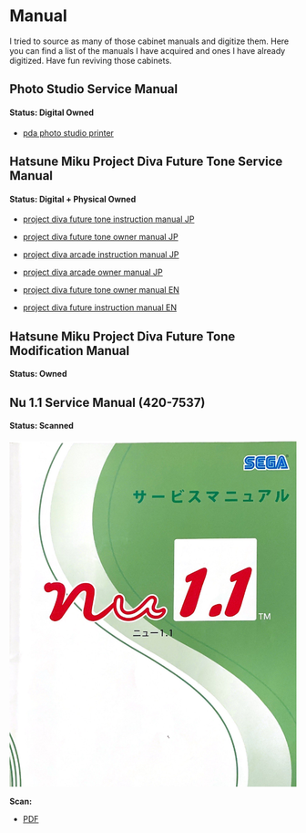 # Manual

I tried to source as many of those cabinet manuals and digitize them. Here you can find a list of the manuals I have acquired and ones I have already digitized. Have fun reviving those cabinets.

## Photo Studio Service Manual

#### Status: Digital Owned

* [pda photo studio printer](files/XKT2154_PDA_PHOTO_STUDIO_PRINTER_KIT_INSTRUCTION_MANUAL.pdf)

## Hatsune Miku Project Diva Future Tone Service Manual
#### Status: Digital + Physical Owned

* [project diva future tone instruction manual JP](files/P_DIVA_FT_Instruction_Manual.pdf)

* [project diva future tone owner manual JP](files/P_DIVA_FT_Owner_Manual.pdf)

* [project diva arcade instruction manual JP](files/P_DIVA_Instruction_Manual.pdf)

* [project diva arcade owner manual JP](files/P_DIVA_Owner_Manual.pdf)

* [project diva future tone owner manual EN](files/Project_DIVA_Owner_Manual.pdf)

* [project diva future instruction manual EN](files/P_DIVA_Instruction_Manual.pdf)

## Hatsune Miku Project Diva Future Tone Modification Manual
#### Status: Owned

## Nu 1.1 Service Manual (420-7537)

#### Status: Scanned
![nu 1.1 service manual](images/420-7537.png)

**Scan:**

* [PDF](files/420-7537.pdf)
